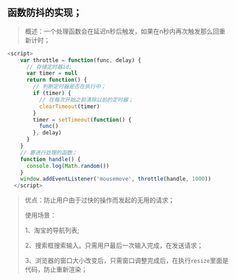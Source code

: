 ## 函数防抖的实现；

> 概述：一个处理函数会在延迟n秒后触发，如果在n秒内再次触发那么回重新计时；

```js
<script>
    var throttle = function(func, delay) {
      // 存储定时器id;
      var timer = null
      return function() {
        // 判断定时器是否在执行中；
        if (timer) {
          // 在每次开始之前清除以前的定时器；
          clearTimeout(timer)
        }
        timer = setTimeout(function() {
          func()
        }, delay)
      }
    }
    // 要进行处理的函数；
    function handle() {
      console.log(Math.random())
    }
    window.addEventListener('mousemove', throttle(handle, 1000))
  </script>
```

>优点：防止用户由于过快的操作而发起的无用的请求；
>
>使用场景：
>
>1、淘宝的导航列表;
>
>2、搜索框搜索输入。只需用户最后一次输入完成，在发送请求；
>
>3、浏览器的窗口大小改变后，只需窗口调整完成后，在执行`resize`里面是代码，防止重新渲染；

